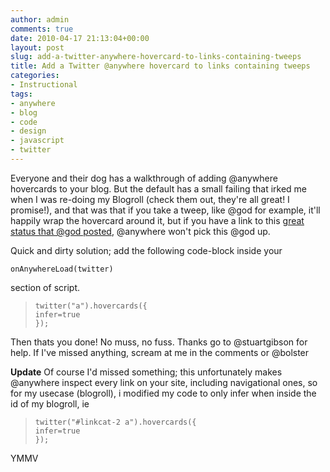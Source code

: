 ```yaml
---
author: admin
comments: true
date: 2010-04-17 21:13:04+00:00
layout: post
slug: add-a-twitter-anywhere-hovercard-to-links-containing-tweeps
title: Add a Twitter @anywhere hovercard to links containing tweeps
categories:
- Instructional
tags:
- anywhere
- blog
- code
- design
- javascript
- twitter
---
```


Everyone and their dog has a walkthrough of adding @anywhere hovercards to your blog. But the default has a small failing that irked me when I was re-doing my Blogroll (check them out, they're all great! I promise!), and that was that if you take a tweep, like @god for example, it'll happily wrap the hovercard around it, but if you have a link to this [great status that @god posted](http://twitter.com/god/status/11603782129), @anywhere won't pick this @god up.

Quick and dirty solution; add the following code-block inside your

    
    onAnywhereLoad(twitter)

section of script.

> 

>     
>     twitter("a").hovercards({
>     infer=true
>     });
> 
> 

Then thats you done! No muss, no fuss.
Thanks go to @stuartgibson for help.
If I've missed anything, scream at me in the comments or @bolster

**Update**
Of course I'd missed something; this unfortunately makes @anywhere inspect every link on your site, including navigational ones, so for my usecase (blogroll), i modified my code to only infer when inside the id of my blogroll, ie

> 

>     
>     twitter("#linkcat-2 a").hovercards({
>     infer=true
>     });
> 
> 

YMMV
